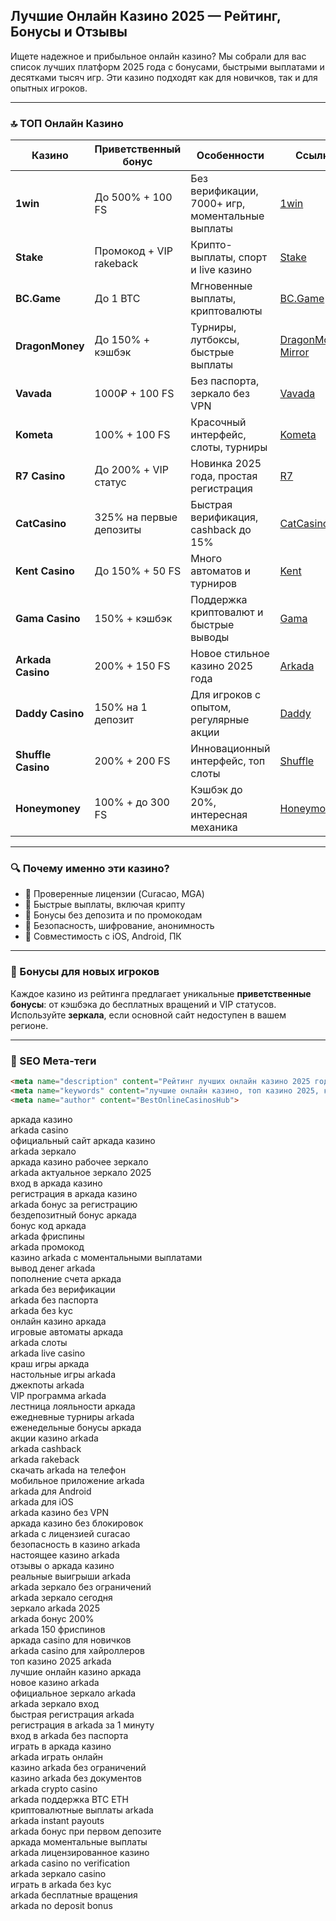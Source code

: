 ## Лучшие Онлайн Казино 2025 — Рейтинг, Бонусы и Отзывы

Ищете надежное и прибыльное онлайн казино? Мы собрали для вас список лучших платформ 2025 года с бонусами, быстрыми выплатами и десятками тысяч игр. Эти казино подходят как для новичков, так и для опытных игроков.

---

### 🔝 ТОП Онлайн Казино

| Казино             | Приветственный бонус    | Особенности                                      | Ссылка                                                                                    |
| ------------------ | ----------------------- | ------------------------------------------------ | ----------------------------------------------------------------------------------------- |
| **1win**           | До 500% + 100 FS        | Без верификации, 7000+ игр, моментальные выплаты | [1win](https://1wzyuh.com/?open=register&p=xk7f)                                          |
| **Stake**          | Промокод + VIP rakeback | Крипто-выплаты, спорт и live казино              | [Stake](https://stake.com/?c=JiMxFVsp)                                                    |
| **BC.Game**        | До 1 BTC                | Мгновенные выплаты, криптовалюты                 | [BC.Game](https://bcgame.nz/i-3a9esjz8l-n/)                                               |
| **DragonMoney**    | До 150% + кэшбэк        | Турниры, лутбоксы, быстрые выплаты               | [DragonMoney](https://drg.so/ff0b01f78), [Mirror](https://drg.so/f9003de54)               |
| **Vavada**         | 1000₽ + 100 FS          | Без паспорта, зеркало без VPN                    | [Vavada](https://gate707.com/?promo=3c934242-fecd-4cda-a44a-90abcf3b2407&target=register) |
| **Kometa**         | 100% + 100 FS           | Красочный интерфейс, слоты, турниры              | [Kometa](https://tropical-path.com/s7d8a1999)                                             |
| **R7 Casino**      | До 200% + VIP статус    | Новинка 2025 года, простая регистрация           | [R7](https://aristocratic-hall.com/s7f064747)                                             |
| **CatCasino**      | 325% на первые депозиты | Быстрая верификация, cashback до 15%             | [CatCasino](https://catchthecatthree.com/s74cd5c49)                                       |
| **Kent Casino**    | До 150% + 50 FS         | Много автоматов и турниров                       | [Kent](https://pamuatinat.xyz/s9e2edfac)                                                  |
| **Gama Casino**    | 150% + кэшбэк           | Поддержка криптовалют и быстрые выводы           | [Gama](https://preesiader.com/s712d6f5e)                                                  |
| **Arkada Casino**  | 200% + 150 FS           | Новое стильное казино 2025 года                  | [Arkada](https://grid-cyberlane.com/s9372df9a)                                            |
| **Daddy Casino**   | 150% на 1 депозит       | Для игроков с опытом, регулярные акции           | [Daddy](https://aeruborony.com/se5595b94)                                                 |
| **Shuffle Casino** | 200% + 200 FS           | Инновационный интерфейс, топ слоты               | [Shuffle](https://shuffle888.com?r=uwPm692XQN)                                            |
| **Honeymoney**     | 100% + до 300 FS        | Кэшбэк до 20%, интересная механика               | [Honeymoney](https://honeymoneybonus.com/?ref=ODkyOTZfcmVmZXJyYWw=)                       |

---

### 🔍 Почему именно эти казино?

* 🎯 Проверенные лицензии (Curacao, MGA)
* 🚀 Быстрые выплаты, включая крипту
* 🎁 Бонусы без депозита и по промокодам
* 🔐 Безопасность, шифрование, анонимность
* 📱 Совместимость с iOS, Android, ПК

---

### 🎁 Бонусы для новых игроков

Каждое казино из рейтинга предлагает уникальные **приветственные бонусы**: от кэшбэка до бесплатных вращений и VIP статусов. Используйте **зеркала**, если основной сайт недоступен в вашем регионе.

---

### 📌 SEO Мета-теги

```html
<meta name="description" content="Рейтинг лучших онлайн казино 2025 года. Список проверенных сайтов с бонусами, отзывами и быстрыми выплатами.">
<meta name="keywords" content="лучшие онлайн казино, топ казино 2025, казино с бонусами, казино зеркало, играть в казино">
<meta name="author" content="BestOnlineCasinosHub">
```

аркада казино  
arkada casino  
официальный сайт аркада казино  
arkada зеркало  
аркада казино рабочее зеркало  
arkada актуальное зеркало 2025  
вход в аркада казино  
регистрация в аркада казино  
arkada бонус за регистрацию  
бездепозитный бонус аркада  
бонус код аркада  
arkada фриспины  
arkada промокод  
казино arkada с моментальными выплатами  
вывод денег arkada  
пополнение счета аркада  
arkada без верификации  
arkada без паспорта  
arkada без kyc  
онлайн казино аркада  
игровые автоматы аркада  
arkada слоты  
arkada live casino  
краш игры аркада  
настольные игры arkada  
джекпоты arkada  
VIP программа arkada  
лестница лояльности аркада  
ежедневные турниры arkada  
еженедельные бонусы аркада  
акции казино arkada  
arkada cashback  
arkada rakeback  
скачать arkada на телефон  
мобильное приложение arkada  
arkada для Android  
arkada для iOS  
arkada казино без VPN  
аркада казино без блокировок  
arkada с лицензией curacao  
безопасность в казино arkada  
настоящее казино arkada  
отзывы о аркада казино  
реальные выигрыши arkada  
arkada зеркало без ограничений  
arkada зеркало сегодня  
зеркало arkada 2025  
arkada бонус 200%  
arkada 150 фриспинов  
аркада casino для новичков  
arkada casino для хайроллеров  
топ казино 2025 arkada  
лучшие онлайн казино аркада  
новое казино arkada  
официальное зеркало arkada  
arkada зеркало вход  
быстрая регистрация arkada  
регистрация в arkada за 1 минуту  
вход в arkada без паспорта  
играть в аркада казино  
arkada играть онлайн  
казино arkada без ограничений  
казино arkada без документов  
arkada crypto casino  
arkada поддержка BTC ETH  
криптовалютные выплаты arkada  
arkada instant payouts  
arkada бонус при первом депозите  
аркада моментальные выплаты  
arkada лицензированное казино  
arkada casino no verification  
arkada зеркало casino  
играть в arkada без kyc  
arkada бесплатные вращения  
arkada no deposit bonus  

